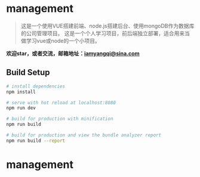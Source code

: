 # management

> 这是一个使用VUE搭建前端、node.js搭建后台、使用mongoDB作为数据库的公司管理项目。
> 这是一个个人学习项目，前后端独立部署，适合用来当做学习vue或node的一个小项目。

**欢迎star，或者交流，邮箱地址：iamyangqi@sina.com**

## Build Setup

``` bash
# install dependencies
npm install

# serve with hot reload at localhost:8080
npm run dev

# build for production with minification
npm run build

# build for production and view the bundle analyzer report
npm run build --report
```
# management

